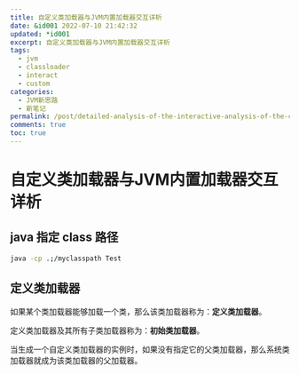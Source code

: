 ```yaml
---
title: 自定义类加载器与JVM内置加载器交互详析
date: &id001 2022-07-10 21:42:32
updated: *id001
excerpt: 自定义类加载器与JVM内置加载器交互详析
tags:
  - jvm
  - classloader
  - interact
  - custom
categories:
  - JVM新思路
  - 新笔记
permalink: /post/detailed-analysis-of-the-interactive-analysis-of-the-custom-class-loader-and-the-jvm-built-in-loader.html
comments: true
toc: true
---
```

# 自定义类加载器与JVM内置加载器交互详析

## java 指定 class 路径

```bash
java -cp .;/myclasspath Test
```

## 定义类加载器

如果某个类加载器能够加载一个类，那么该类加载器称为：**定义类加载器**。

定义类加载器及其所有子类加载器称为：**初始类加载器**。

当生成一个自定义类加载器的实例时，如果没有指定它的父类加载器，那么系统类加载器就成为该类加载器的父加载器。